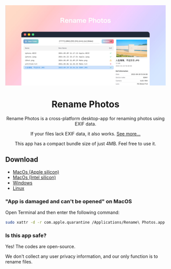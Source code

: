 <div align="center">

<img src="./docs/images/coverview-en.jpg" alt=""/>

<h1>Rename Photos</h1>

Rename Photos is a cross-platform desktop-app for renaming photos using EXIF data.

If your files lack EXIF data, it also works. [See more...](https://armantang.fun/rename-photos)

This app has a compact bundle size of just 4MB. Feel free to use it.

</div>

## Download

- [MacOs (Apple silicon)](https://github.com/Arman19941113/rename-photos/releases/download/v0.0.3/Rename.Photos_0.0.3_aarch64.dmg)
- [MacOs (Intel silicon)](https://github.com/Arman19941113/rename-photos/releases/download/v0.0.3/Rename.Photos_0.0.3_x64.dmg)
- [Windows](https://github.com/Arman19941113/rename-photos/releases/download/v0.0.3/Rename.Photos_0.0.3_x64_en-US.msi)
- [Linux](https://github.com/Arman19941113/rename-photos/releases/download/v0.0.3/rename-photos_0.0.3_amd64.deb)

### "App is damaged and can't be opened" on MacOS

Open Terminal and then enter the following command:
```bash
sudo xattr -d -r com.apple.quarantine /Applications/Rename\ Photos.app
```
### Is this app safe?

Yes! The codes are open-source.

We don't collect any user privacy information, and our only function is to rename files. 
